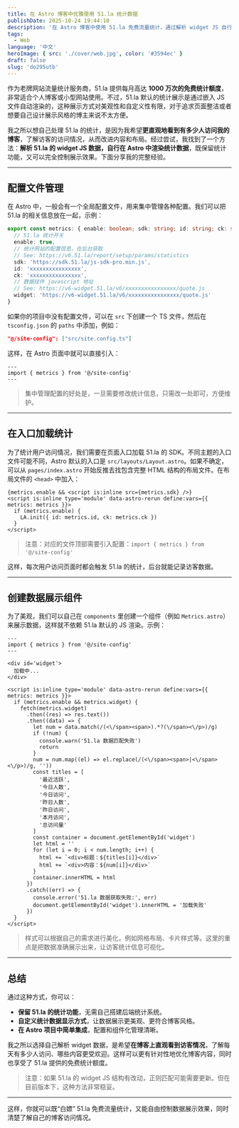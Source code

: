 ```yaml
---
title: 在 Astro 博客中优雅使用 51.la 统计数据
publishDate: 2025-10-24 19:44:10
description: '在 Astro 博客中使用 51.la 免费流量统计，通过解析 widget JS 自行渲染访问数据，既保留统计功能，又可自定义展示，让你直观了解博客访客情况'
tags:
  - Web
language: '中文'
heroImage: { src: './cover/web.jpg', color: '#3594ec' }
draft: false
slug: 'do295utb'
---
```


作为老牌网站流量统计服务商，51.la 提供每月高达 **1000 万次的免费统计额度**，非常适合个人博客或小型网站使用。不过，51.la 默认的统计展示是通过嵌入 JS 文件自动渲染的，这种展示方式对美观性和自定义性有限，对于追求页面整洁或者想要自己设计展示风格的博主来说不太方便。

我之所以想自己处理 51.la 的统计，是因为我希望**更直观地看到有多少人访问我的博客**，了解访客的访问情况，从而改进内容和布局。经过尝试，我找到了一个方法：**解析 51.la 的 widget JS 数据，自行在 Astro 中渲染统计数据**，既保留统计功能，又可以完全控制展示效果。下面分享我的完整经验。

---

## 配置文件管理

在 Astro 中，一般会有一个全局配置文件，用来集中管理各种配置。我们可以把 51.la 的相关信息放在一起，示例：

```typescript
export const metrics: { enable: boolean; sdk: string; id: string; ck: string; widget: string } = {
  // 51.la 统计开关
  enable: true,
  // 统计网站的配置信息，在后台获取
  // See: https://v6.51.la/report/setup/params/statistics
  sdk: 'https://sdk.51.la/js-sdk-pro.min.js',
  id: 'xxxxxxxxxxxxxxxx',
  ck: 'xxxxxxxxxxxxxxxx',
  // 数据挂件 javascript 地址
  // See: https://v6-widget.51.la/v6/xxxxxxxxxxxxxxxx/quote.js
  widget: 'https://v6-widget.51.la/v6/xxxxxxxxxxxxxxxx/quote.js'
}
```

如果你的项目中没有配置文件，可以在 `src` 下创建一个 TS 文件，然后在 `tsconfig.json` 的 `paths` 中添加，例如：

```json
"@/site-config": ["src/site.config.ts"]
```

这样，在 Astro 页面中就可以直接引入：

```astro
---
import { metrics } from '@/site-config'
---
```

> 集中管理配置的好处是，一旦需要修改统计信息，只需改一处即可，方便维护。

---

## 在入口加载统计

为了统计用户访问情况，我们需要在页面入口加载 51.la 的 SDK。不同主题的入口文件可能不同，Astro 默认的入口是 `src/layouts/Layout.astro`。如果不确定，可以从 `pages/index.astro` 开始反推去找包含完整 HTML 结构的布局文件。在布局文件的 `<head>` 中加入：

```astro
{metrics.enable && <script is:inline src={metrics.sdk} />}
<script is:inline type='module' data-astro-rerun define:vars={{ metrics: metrics }}>
  if (metrics.enable) {
    LA.init({ id: metrics.id, ck: metrics.ck })
  }
</script>
```

> 注意：对应的文件顶部需要引入配置：`import { metrics } from '@/site-config'`​

这样，每次用户访问页面时都会触发 51.la 的统计，后台就能记录访客数据。

---

## 创建数据展示组件

为了美观，我们可以自己在 `components` 里创建一个组件（例如 `Metrics.astro`）来展示数据，这样就不依赖 51.la 默认的 JS 渲染。示例：

```astro
---
import { metrics } from '@/site-config'
---

<div id='widget'>
  加载中...
</div>

<script is:inline type='module' data-astro-rerun define:vars={{ metrics: metrics }}>
  if (metrics.enable && metrics.widget) {
    fetch(metrics.widget)
      .then((res) => res.text())
      .then((data) => {
        let num = data.match(/(<\/span><span>).*?(\/span><\/p>)/g)
        if (!num) {
          console.warn('51.la 数据匹配失败')
          return
        }
        num = num.map((el) => el.replace(/(<\/span><span>|<\/span><\/p>)/g, ''))
        const titles = [
          '最近活跃',
          '今日人数',
          '今日访问',
          '昨日人数',
          '昨日访问',
          '本月访问',
          '总访问量'
        ]
        const container = document.getElementById('widget')
        let html = ''
        for (let i = 0; i < num.length; i++) {
          html += `<div>标题：${titles[i]}</div>`
          html += `<div>内容：${num[i]}</div>`
        }
        container.innerHTML = html
      })
      .catch((err) => {
        console.error('51.la 数据获取失败:', err)
        document.getElementById('widget').innerHTML = '加载失败'
      })
  }
</script>
```

> 样式可以根据自己的需求进行美化，例如网格布局、卡片样式等。这里的重点是把数据准确展示出来，让访客统计信息可视化。

---

## 总结

通过这种方式，你可以：

- **保留 51.la 的统计功能**，无需自己搭建后端统计系统。
- **自定义统计数据显示方式**，让数据展示更美观、更符合博客风格。
- **在 Astro 项目中简单集成**，配置和组件化管理清晰。

我之所以选择自己解析 widget 数据，是希望**在博客上直观看到访客情况**，了解每天有多少人访问、哪些内容更受欢迎。这样可以更有针对性地优化博客内容，同时也享受了 51.la 提供的免费统计额度。

> 注意：如果 51.la 的 widget JS 结构有改动，正则匹配可能需要更新。但在目前版本下，这种方法非常稳妥。

---

这样，你就可以既“白嫖” 51.la 免费流量统计，又能自由控制数据展示效果，同时清楚了解自己的博客访问情况。

